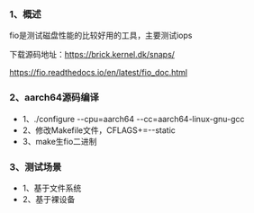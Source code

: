 ### 1、概述

fio是测试磁盘性能的比较好用的工具，主要测试iops

下载源码地址：https://brick.kernel.dk/snaps/

https://fio.readthedocs.io/en/latest/fio_doc.html

### 2、aarch64源码编译

- 1、./configure --cpu=aarch64 --cc=aarch64-linux-gnu-gcc
- 2、修改Makefile文件，CFLAGS+=--static
- 3、make生fio二进制

### 3、测试场景

- 1、基于文件系统
- 2、基于裸设备

